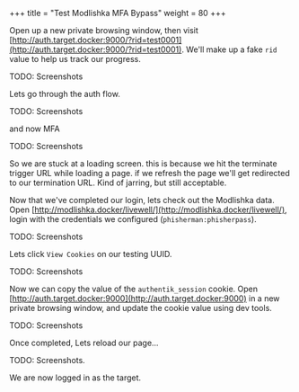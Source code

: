 +++
title = "Test Modlishka MFA Bypass"
weight = 80
+++


Open up a new private browsing window, then visit [http://auth.target.docker:9000/?rid=test0001](http://auth.target.docker:9000/?rid=test0001). We'll make up a fake `rid` value to help us track our progress.

TODO: Screenshots

Lets go through the auth flow.

TODO: Screenshots

and now MFA

TODO: Screenshots

So we are stuck at a loading screen. this is because we hit the terminate trigger URL while loading a page. if we refresh the page we'll get redirected to our termination URL. Kind of jarring, but still acceptable.

Now that we've completed our login, lets check out the Modlishka data. Open [http://modlishka.docker/livewell/](http://modlishka.docker/livewell/), login with the credentials we configured (`phisherman:phisherpass`).

TODO: Screenshots

Lets click `View Cookies` on our testing UUID.

TODO: Screenshots

Now we can copy the value of the `authentik_session` cookie. Open [http://auth.target.docker:9000](http://auth.target.docker:9000) in a new private browsing window, and update the cookie value using dev tools.

TODO: Screenshots

Once completed, Lets reload our page...

TODO: Screenshots.

We are now logged in as the target.